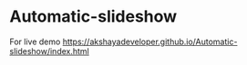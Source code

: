 # Automatic-slideshow
For live demo  https://akshayadeveloper.github.io/Automatic-slideshow/index.html
